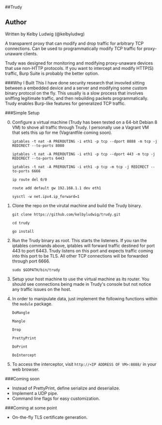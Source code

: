 ##Trudy

## Author

Written by Kelby Ludwig (@kelbyludwg)

A transparent proxy that can modify and drop traffic for arbitrary TCP connections. Can be used to programmatically modify TCP traffic for proxy-unaware clients.

Trudy was designed for monitoring and modifying proxy-unaware devices that use non-HTTP protocols. If you want to intercept and modify HTTP(S) traffic, Burp Suite is probably the better option. 

###Why I Built This
I have done security research that invovled sitting between a embedded device and a server and modifying some custom binary protocol on the fly. This usually is a slow process that involves sniffing legitimate traffic, and then rebuilding packets programmatically. Trudy enables Burp-like features for generalized TCP traffic.

###Simple Setup

0. Configure a virtual machine (Trudy has been tested on a 64-bit Debian 8 VM) to shove all traffic through Trudy. I personally use a Vagrant VM that sets this up for me (Vagrantfile coming soon).

    `iptables -t nat -A PREROUTING -i eth1 -p tcp --dport 8888 -m tcp -j REDIRECT --to-ports 8080`

    `iptables -t nat -A PREROUTING -i eth1 -p tcp --dport 443 -m tcp -j REDIRECT --to-ports 6443`

    `iptables -t nat -A PREROUTING -i eth1 -p tcp -m tcp -j REDIRECT --to-ports 6666`
    
    `ip route del 0/0`
    
    `route add default gw 192.168.1.1 dev eth1`
    
    `sysctl -w net.ipv4.ip_forward=1`

1. Clone the repo on the virutal machine and build the Trudy binary.

    `git clone https://github.com/kelbyludwig/trudy.git`
    
    `cd trudy`
    
    `go install`

2. Run the Trudy binary as root. This starts the listeners. If you ran the iptables commands above, iptables will forward traffic destined for port 443 to port 6443. Trudy listens on this port and expects traffic coming into this port to be TLS. All other TCP connections will be forwarded through port 6666.

    `sudo $GOPATH/bin/trudy`

3. Setup your host machine to use the virtual machine as its router. You should see connections being made in Trudy's console but not notice any traffic issues on the host.

4. In order to manipulate data, just implement the following functions within the `module` package. 

    `DoMangle`

    `Mangle`

    `Drop`

    `PrettyPrint`

    `DoPrint`

    `DoIntercept`

5. To access the interceptor, visit `http://<IP ADDRESS OF VM>:8888/` in your web browser.

###Coming soon
* Instead of PrettyPrint, define serialize and deserialize.
* Implement a UDP pipe.
* Command line flags for easy customization.

###Coming at some point
* On-the-fly TLS certificate generation.
